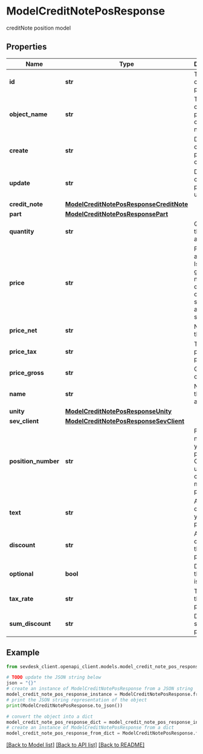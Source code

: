 # ModelCreditNotePosResponse

creditNote position model

## Properties

Name | Type | Description | Notes
------------ | ------------- | ------------- | -------------
**id** | **str** | The creditNote position id | [optional] [readonly] 
**object_name** | **str** | The creditNote position object name | [optional] [readonly] 
**create** | **str** | Date of creditNote position creation | [optional] [readonly] 
**update** | **str** | Date of last creditNote position update | [optional] [readonly] 
**credit_note** | [**ModelCreditNotePosResponseCreditNote**](ModelCreditNotePosResponseCreditNote.md) |  | 
**part** | [**ModelCreditNotePosResponsePart**](ModelCreditNotePosResponsePart.md) |  | [optional] 
**quantity** | **str** | Quantity of the article/part | 
**price** | **str** | Price of the article/part. Is either gross or net, depending on the sevdesk account setting. | [optional] 
**price_net** | **str** | Net price of the part | [optional] [readonly] 
**price_tax** | **str** | Tax on the price of the part | [optional] 
**price_gross** | **str** | Gross price of the part | [optional] 
**name** | **str** | Name of the article/part. | [optional] 
**unity** | [**ModelCreditNotePosResponseUnity**](ModelCreditNotePosResponseUnity.md) |  | 
**sev_client** | [**ModelCreditNotePosResponseSevClient**](ModelCreditNotePosResponseSevClient.md) |  | [optional] 
**position_number** | **str** | Position number of your position. Can be used to creditNote multiple positions. | [optional] 
**text** | **str** | A text describing your position. | [optional] 
**discount** | **str** | An optional discount of the position. | [optional] 
**optional** | **bool** | Defines if the position is optional. | [optional] 
**tax_rate** | **str** | Tax rate of the position. | 
**sum_discount** | **str** | Discount sum of the position | [optional] [readonly] 

## Example

```python
from sevdesk_client.openapi_client.models.model_credit_note_pos_response import ModelCreditNotePosResponse

# TODO update the JSON string below
json = "{}"
# create an instance of ModelCreditNotePosResponse from a JSON string
model_credit_note_pos_response_instance = ModelCreditNotePosResponse.from_json(json)
# print the JSON string representation of the object
print(ModelCreditNotePosResponse.to_json())

# convert the object into a dict
model_credit_note_pos_response_dict = model_credit_note_pos_response_instance.to_dict()
# create an instance of ModelCreditNotePosResponse from a dict
model_credit_note_pos_response_from_dict = ModelCreditNotePosResponse.from_dict(model_credit_note_pos_response_dict)
```
[[Back to Model list]](../README.md#documentation-for-models) [[Back to API list]](../README.md#documentation-for-api-endpoints) [[Back to README]](../README.md)


